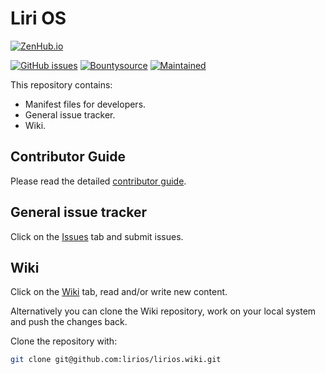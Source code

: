 Liri OS
=======

[![ZenHub.io](https://img.shields.io/badge/supercharged%20by-zenhub.io-blue.svg)](https://zenhub.io)

[![GitHub issues](https://img.shields.io/github/issues/lirios/lirios.svg)](https://github.com/lirios/lirios/issues)
[![Bountysource](https://img.shields.io/bountysource/team/liri/activity.svg)](https://bountysource.com/teams/liri)
[![Maintained](https://img.shields.io/maintenance/yes/2018.svg)](https://github.com/lirios/lirios/commits/master)

This repository contains:

* Manifest files for developers.
* General issue tracker.
* Wiki.

## Contributor Guide

Please read the detailed [contributor guide](https://liri-dev.readthedocs.io/en/latest/contributing/contributor-guide/).

## General issue tracker

Click on the [Issues](https://github.com/lirios/lirios/issues) tab
and submit issues.

## Wiki

Click on the [Wiki](https://github.com/lirios/lirios/wiki) tab, read and/or write new content.

Alternatively you can clone the Wiki repository, work on your local system and push the changes back.

Clone the repository with:

```sh
git clone git@github.com:lirios/lirios.wiki.git
```
